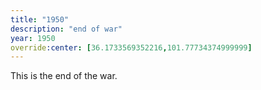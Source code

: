 ```yaml
---
title: "1950"
description: "end of war"
year: 1950
override:center: [36.1733569352216,101.77734374999999]
---
```

This is the end of the war. 